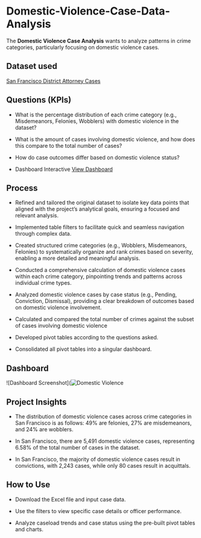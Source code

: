 # Domestic-Violence-Case-Data-Analysis
The **Domestic Violence Case Analysis** wants to analyze patterns in crime categories, particularly focusing on domestic violence cases.

## Dataset used

<a href="https://github.com/AndreaAnalytics/Domestic-Violence-Case-Dashboard/blob/main/District_Attorney_Cases_Prosecuted.csv">San Francisco District Attorney Cases<a/>


## Questions (KPIs)

- What is the percentage distribution of each crime category (e.g., Misdemeanors, Felonies, Wobblers) with domestic violence in the dataset?

- What is the amount of cases involving domestic violence, and how does this compare to the total number of cases?

- How do case outcomes differ based on domestic violence status?

- Dashboard Interactive <a href="[District_Attorney_Cases_Prosecuted.csv](https://github.com/AndreaAnalytics/Domestic-Violence-Case-Dashboard/blob/main/Domestic%20Violence.png)">View Dashboard</a>

## Process

- Refined and tailored the original dataset to isolate key data points that aligned with the project’s analytical goals, ensuring a focused and relevant analysis.

- Implemented table filters to facilitate quick and seamless navigation through complex data.

- Created structured crime categories (e.g., Wobblers, Misdemeanors, Felonies) to systematically organize and rank crimes based on severity, enabling a more detailed and meaningful analysis.
  
- Conducted a comprehensive calculation of domestic violence cases within each crime category, pinpointing trends and patterns across individual crime types.
  
- Analyzed domestic violence cases by case status (e.g., Pending, Conviction, Dismissal), providing a clear breakdown of outcomes based on domestic violence involvement.
  
- Calculated and compared the total number of crimes against the subset of cases involving domestic violence

- Developed pivot tables according to the questions asked.

- Consolidated all pivot tables into a singular dashboard.


 ## Dashboard

 ![Dashboard Screenshot](![Domestic Violence](https://github.com/user-attachments/assets/21f4379d-6593-4cc4-bbc1-94dbdc942a9c)



## Project Insights
- The distribution of domestic violence cases across crime categories in San Francisco is as follows: 49% are felonies, 27% are misdemeanors, and 24% are wobblers.

- In San Francisco, there are 5,491 domestic violence cases, representing 6.58% of the total number of cases in the dataset.

- In San Francisco, the majority of domestic violence cases result in convictions, with 2,243 cases, while only 80 cases result in acquittals.


## How to Use
- Download the Excel file and input case data.

- Use the filters to view specific case details or officer performance.

- Analyze caseload trends and case status using the pre-built pivot tables and charts.
